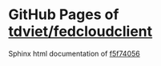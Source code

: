 GitHub Pages of [tdviet/fedcloudclient](https://github.com/tdviet/fedcloudclient.git)
===
Sphinx html documentation of [f5f74056](https://github.com/tdviet/fedcloudclient/tree/f5f74056e03636923cd754b41ab05694c3199733)
